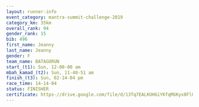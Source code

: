 ```yaml
---
layout: runner-info 
event_category: mantra-summit-challenge-2019 
category_km: 35km 
overall_rank: 94
gender_rank: 15
bib: 496
first_name: Jeanny
last_name: Jeanny
gender: F
team_name: BATAGORUN
start_(t1): Sun, 12-00-00 am
mbah_kamad_(t2): Sun, 11-48-51 am
finish_(t3): Sun, 02-14-04 pm
race_time: 14-14-04
status: FINISHER
certificate: https-//drive.google.com/file/d/13Tq7EALKUHGiYKfqMGKyx8FlGEimeLhQ/view?usp=sharing
---
```

